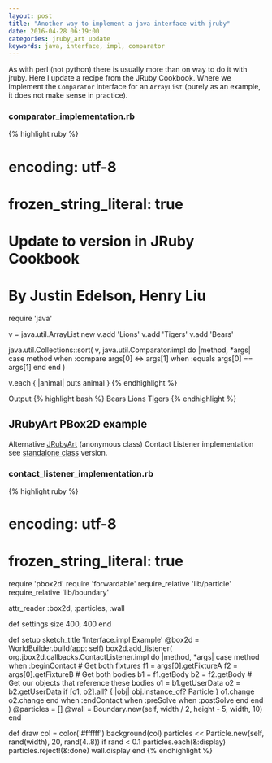 ```yaml
---
layout: post
title: "Another way to implement a java interface with jruby"
date: 2016-04-28 06:19:00
categories: jruby_art update
keywords: java, interface, impl, comparator
---
```


As with perl (not python) there is usually more than on way to do it with jruby.  Here I update a recipe from the JRuby Cookbook. Where we implement the `Comparator` interface for an `ArrayList` (purely as an example, it does not make sense in practice).

### comparator_implementation.rb ###

{% highlight ruby %}
# encoding: utf-8
# frozen_string_literal: true
# Update to version in JRuby Cookbook
# By Justin Edelson, Henry Liu
require 'java'

v = java.util.ArrayList.new
v.add 'Lions'
v.add 'Tigers'
v.add 'Bears'

java.util.Collections::sort(
  v, java.util.Comparator.impl do |method, *args|
    case method
    when :compare
      args[0] <=> args[1]
    when :equals
      args[0] == args[1]
    end
  end
)

v.each { |animal| puts animal }
{% endhighlight %}

Output
{% highlight bash %}
Bears
Lions
Tigers
{% endhighlight %}

## JRubyArt PBox2D example ##

Alternative [JRubyArt][jruby_art] (anonymous class) Contact Listener implementation see [standalone class][] version.

### contact_listener_implementation.rb ###

{% highlight ruby %}
# encoding: utf-8
# frozen_string_literal: true
require 'pbox2d'
require 'forwardable'
require_relative 'lib/particle'
require_relative 'lib/boundary'

attr_reader :box2d, :particles, :wall

def settings
  size 400, 400
end

def setup
  sketch_title 'Interface.impl Example'
  @box2d = WorldBuilder.build(app: self)
  box2d.add_listener(
    org.jbox2d.callbacks.ContactListener.impl do |method, *args|
      case method
      when :beginContact
        # Get both fixtures
        f1 = args[0].getFixtureA
        f2 = args[0].getFixtureB
        # Get both bodies
        b1 = f1.getBody
        b2 = f2.getBody
        # Get our objects that reference these bodies
        o1 = b1.getUserData
        o2 = b2.getUserData
        if [o1, o2].all? { |obj| obj.instance_of? Particle }
          o1.change
          o2.change
        end
      when :endContact
      when :preSolve
      when :postSolve
      end
    end
  )
  @particles = []
  @wall = Boundary.new(self, width / 2, height - 5, width, 10)
end

def draw
  col = color('#ffffff')
  background(col)
  particles << Particle.new(self, rand(width), 20, rand(4..8)) if rand < 0.1
  particles.each(&:display)
  particles.reject!(&:done)
  wall.display
end
{% endhighlight %}

[standalone class]:https://github.com/ruby-processing/jbox2d/blob/master/examples/test_contact/lib/custom_listener.rb
[jruby_art]:https://ruby-processing.github.io/index.html
